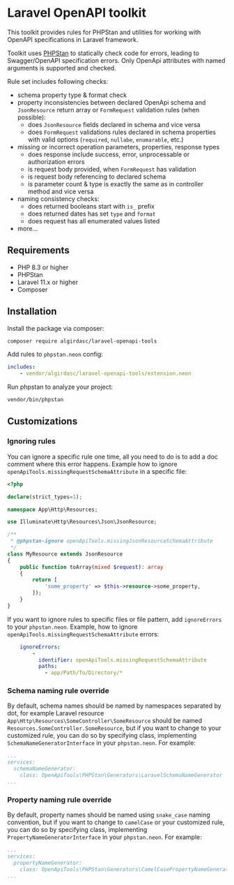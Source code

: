 # Laravel OpenAPI toolkit

This toolkit provides rules for PHPStan and utilities for working with OpenAPI specifications in Laravel framework.

Toolkit uses [PHPStan](https://phpstan.org) to statically check code for errors, leading to Swagger/OpenAPI specification errors.
Only OpenApi attributes with named arguments is supported and checked.

Rule set includes following checks:

- schema property type & format check
- property inconsistencies between declared OpenApi schema and `JsonResource` return array or `FormRequest` validation rules (when possible):
  - does `JsonResource` fields declared in schema and vice versa
  - does `FormRequest` validations rules declared in schema properties with valid options (`required`, `nullabe`, `enumarable`, etc.)
- missing or incorrect operation parameters, properties, response types
  - does response include success, error, unprocessable or authorization errors
  - is request body provided, when `FormRequest` has validation
  - is request body referencing to declared schema
  - is parameter count & type is exactly the same as in controller method and vice versa
- naming consistency checks:
  - does returned booleans start with `is_` prefix
  - does returned dates has set `type` and `format`
  - does request has all enumerated values listed
- more...

## Requirements

- PHP 8.3 or higher
- PHPStan
- Laravel 11.x or higher
- Composer

## Installation

Install the package via composer:

```bash
composer require algirdasc/laravel-openapi-tools
```

Add rules to `phpstan.neon` config:
```yaml
includes:
    - vendor/algirdasc/laravel-openapi-tools/extension.neon
```

Run phpstan to analyze your project: 
```bash
vendor/bin/phpstan
```

## Customizations

### Ignoring rules

You can ignore a specific rule one time, all you need to do is to add a doc comment where this error happens.
Example how to ignore `openApiTools.missingRequestSchemaAttribute` in a specific file:

```php
<?php

declare(strict_types=1);

namespace App\Http\Resources;

use Illuminate\Http\Resources\Json\JsonResource;

/**
 * @phpstan-ignore openApiTools.missingJsonResourceSchemaAttribute
 */
class MyResource extends JsonResource
{
    public function toArray(mixed $request): array
    {
        return [
            'some_property' => $this->resource->some_property,
        ]);
    }
}
```

If you want to ignore rules to specific files or file pattern, add `ignoreErrors` to your `phpstan.neon`. 
Example, how to ignore `openApiTools.missingRequestSchemaAttribute` errors:
```yaml
    ignoreErrors:
        -
          identifier: openApiTools.missingRequestSchemaAttribute
          paths:
            - app/Path/To/Directory/*
```

### Schema naming rule override

By default, schema names should be named by namespaces separated by dot, for example Laravel resource `App\Http\Resources\SomeController\SomeResource`
should be named `Resources.SomeController.SomeResource`, 
but if you want to change to your customized rule, you can do so by specifying class, implementing `SchemaNameGeneratorInterface` in your `phpstan.neon`. For example:

```yaml
...
services:
  schemaNameGenerator:
    class: OpenApiTools\PHPStan\Generators\LaravelSchemaNameGenerator
...
```

### Property naming rule override

By default, property names should be named using `snake_case` naming convention, 
but if you want to change to `camelCase` or your customized rule, you can do so by specifying class, implementing `PropertyNameGeneratorInterface` in your `phpstan.neon`. For example:

```yaml
...
services:
  propertyNameGenerator:
    class: OpenApiTools\PHPStan\Generators\CamelCasePropertyNameGenerator
...
```

